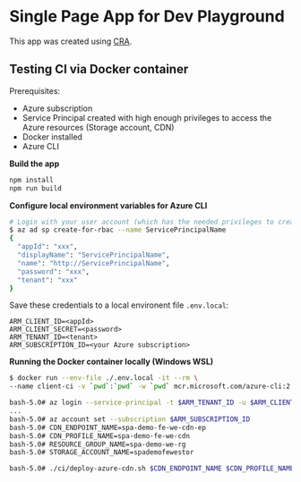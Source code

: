 # Single Page App for Dev Playground

This app was created using [CRA](https://github.com/facebook/create-react-app).

## Testing CI via Docker container

Prerequisites:

- Azure subscription
- Service Principal created with high enough privileges to access the Azure resources (Storage account, CDN)
- Docker installed
- Azure CLI

**Build the app**

```bash
npm install
npm run build
```

**Configure local environment variables for Azure CLI**

```bash
# Login with your user account (which has the needed privileges to create new SPNs)
$ az ad sp create-for-rbac --name ServicePrincipalName
{
  "appId": "xxx",
  "displayName": "ServicePrincipalName",
  "name": "http://ServicePrincipalName",
  "password": "xxx",
  "tenant": "xxx"
}
```

Save these credentials to a local environent file `.env.local`:

```
ARM_CLIENT_ID=<appId>
ARM_CLIENT_SECRET=<password>
ARM_TENANT_ID=<tenant>
ARM_SUBSCRIPTION_ID=<your Azure subscription>

```

**Running the Docker container locally (Windows WSL)**

```bash
$ docker run --env-file ./.env.local -it --rm \
--name client-ci -v `pwd`:`pwd` -w `pwd` mcr.microsoft.com/azure-cli:2.0.81 /bin/bash

bash-5.0# az login --service-principal -t $ARM_TENANT_ID -u $ARM_CLIENT_ID -p $ARM_CLIENT_SECRET
...
bash-5.0# az account set --subscription $ARM_SUBSCRIPTION_ID
bash-5.0# CDN_ENDPOINT_NAME=spa-demo-fe-we-cdn-ep
bash-5.0# CDN_PROFILE_NAME=spa-demo-fe-we-cdn
bash-5.0# RESOURCE_GROUP_NAME=spa-demo-we-rg
bash-5.0# STORAGE_ACCOUNT_NAME=spademofewestor

bash-5.0# ./ci/deploy-azure-cdn.sh $CDN_ENDPOINT_NAME $CDN_PROFILE_NAME $RESOURCE_GROUP_NAME $STORAGE_ACCOUNT_NAME
```